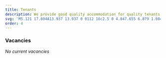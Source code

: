 ```yaml
---
title: Tenants
description: We provide good quality accommodation for quality tenants. Are you a quality tenant then we want to hear from you!
svg: 'M5.121 17.804A13.937 13.937 0 0112 16c2.5 0 4.847.655 6.879 1.804M15 10a3 3 0 11-6 0 3 3 0 016 0zm6 2a9 9 0 11-18 0 9 9 0 0118 0z'
order: 4
---
```


### Vacancies

_No current vacancies_
